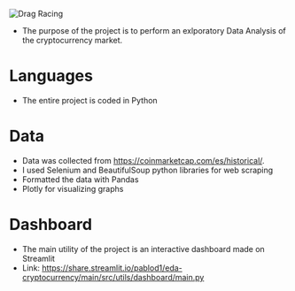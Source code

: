 ![Drag Racing](https://www.criptonoticias.com/wp-content/uploads/2022/04/precio-bitcoin-primera-semana-verde-1140x570.jpg)
* The purpose of the project is to perform an exlporatory Data Analysis of the cryptocurrency market.

# Languages
* The entire project is coded in Python

# Data
* Data was collected from https://coinmarketcap.com/es/historical/. 
* I used Selenium and BeautifulSoup python libraries for web scraping
* Formatted the data with Pandas
* Plotly for visualizing graphs

# Dashboard
* The main utility of the project is an interactive dashboard made on Streamlit
* Link: https://share.streamlit.io/pablod1/eda-cryptocurrency/main/src/utils/dashboard/main.py
